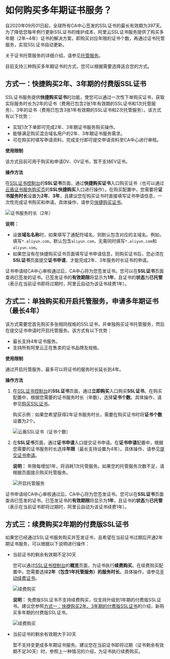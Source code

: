 # 如何购买多年期证书服务？

自2020年09月01日起，全球所有CA中心签发的SSL证书的最长有效期为397天。为了降低您每年例行更新SSL证书的维护成本，阿里云SSL证书服务提供了购买多年期（2年~4年）证书的解决方案，即购买对应年限的证书个数，再通过证书托管服务，实现SSL证书自动更新。

关于证书托管服务的详细介绍，请参见[托管服务](/cn.zh-CN/证书托管与续费/概述.md)。

目前支持三种购买多年期证书的方式，您可以根据需要选择适合您的方式。

## 方式一：快捷购买2年、3年期的付费版SSL证书

SSL证书服务提供**快捷购买证书**的功能，使您可以通过一次性下单购买证书，获取实际服务时长为2年的证书（费用已包含2张1年有效期的SSL证书和1次托管服务）、3年的证书（费用已包含3张1年有效期的SSL证书和2次托管服务）。该方式有以下优势：

-   实现1次下单即可完成2年、3年期证书服务购买操作。
-   能够满足购买混合域名用户的2年、3年期证书服务需求。
-   可在购买时填写申请资料，完成支付即可提交申请资料至CA中心进行审核。

**使用限制**

该方式目前可用于购买和申请DV、OV证书，暂不支持EV证书。

**操作方法**

在[SSL证书控制台](https://yundunnext.console.aliyun.com/?p=cas)的**SSL证书**页面，通过**快捷购买证书**入口购买证书（也可以通过[云盾证书服务购买页](https://common-buy.aliyun.com/?commodityCode=cas_dv_public_cn&request=%7B%22product%22:%22cert_product%22,%22domain%22:%22all%22,%22productCode%22:%22symantec-dv-1-starter%22%7D)的**SSL快捷购买**入口进行操作）。在购买配置中，您需要将**证书服务时长**设置为**2年**、**3年**，且建议您在购买证书时直接填写证书申请信息，一次性完成证书购买和申请。具体操作，请参见[快捷购买证书](/cn.zh-CN/证书购买/快捷购买证书.md)。

![证书服务时长（2年）](https://static-aliyun-doc.oss-accelerate.aliyuncs.com/assets/img/zh-CN/3146853261/p245431.png)

**说明：**

-   设置**域名名称**时，如果填写了通配符域名，则默认包含对应的主域名。例如，填写`*.aliyun.com`，默认包含`aliyun.com`，无需同时填写`*.aliyun.com`和`aliyun.com`。
-   如果您没有在快捷购买证书页面填写证书申请信息，则购买证书后，您必须在**SSL证书**页面提交**证书申请**，才能完成2年、3年服务时长证书的申请。

证书申请经CA中心审核通过后，CA中心将为您签发证书。您可以在**SSL证书**页面查询已签发的证书。已签发证书的**有效期限**将显示为**1年**，且证书的**状态**为**已托管**（表示在当前证书即将过期时，阿里云自动为该证书续费1年）。

## 方式二：单独购买和开启托管服务，申请多年期证书（最长4年）

该方式需要您首先购买多张相同规格的SSL证书，并单独购买证书托管服务，然后在提交证书申请时开启托管服务。该方式有以下优势：

-   最长支持4年证书服务。
-   支持所有阿里云正在售卖的证书品牌及规格。

**使用限制**

通过开启托管服务，最多可以将证书的服务时长延长到4年。

**操作方法**

1.  在[SSL证书控制台](https://yundunnext.console.aliyun.com/?p=cas)的**SSL证书**页面，通过**立即购买**入口购买**SSL证书**。在购买配置中，根据您需要的证书服务时长（年数），选择**证书个数**。具体操作，请参见[购买SSL证书](/cn.zh-CN/证书购买/购买SSL证书服务.md)。

    购买示例：如果您希望获得2年证书服务时长，需要在购买证书时将**证书个数**设置为2个。

    ![云盾SSL证书（证书个数）](https://static-aliyun-doc.oss-accelerate.aliyuncs.com/assets/img/zh-CN/3146853261/p245440.png)

2.  在**SSL证书**页面，通过**证书申请**入口提交证书申请。在**证书申请**配置中，根据您需要的证书服务时长选择**年限**（最长支持设置为4年）。具体操作，请参见[提交证书申请](/cn.zh-CN/证书申请/提交证书申请.md)。

    **说明：** 年限每增加1年，将消耗1次托管服务。如果您的托管服务次数不足，请根据页面提示购买托管服务。

    ![开启托管服务](https://static-aliyun-doc.oss-accelerate.aliyuncs.com/assets/img/zh-CN/3146853261/p245450.png)


证书申请经CA中心审核通过后，CA中心将为您签发证书。您可以在**SSL证书**页面查询已签发的证书。已签发证书的**有效期限**将显示为**1年**，且证书的**状态**为**已托管**（表示在当前证书即将过期时，阿里云自动为该证书续费1年）。

## 方式三：续费购买2年期的付费版SSL证书

如果您已经通过SSL证书服务购买并签发证书，且希望在当前证书过期后开通2年期证书服务，可以根据以下说明进行操作：

-   当前证书的剩余有效期不足30天

    您可以通过[SSL证书控制台](https://yundunnext.console.aliyun.com/?p=cas)的**概览**页面，为证书执行**续费购买**。在续费购买配置中，您需要选择**2年（包含1年托管服务）**的**服务时长**。具体操作，请参见[手动续费证书](/cn.zh-CN/证书托管与续费/手动续费证书.md)。

    ![续费购买](https://static-aliyun-doc.oss-accelerate.aliyuncs.com/assets/img/zh-CN/3272494161/p246253.png)

    **说明：** 免费版SSL证书不支持续费购买，仅支持升级到1年期的付费版SSL证书。建议您参照[方式一：快捷购买2年、3年期的付费版SSL证书](#section_3ax_3wh_oiw)的介绍，新购买多年期的付费版SSL证书。

    ![续费购买](https://static-aliyun-doc.oss-accelerate.aliyuncs.com/assets/img/zh-CN/9492584161/p245603.png)

-   当前证书的剩余有效期大于30天

    暂不支持变更成多年期证书服务。建议您在当前证书即将过期（证书剩余有效期不足30天）时，参照上一种情况的介绍，为证书执行续费购买。


